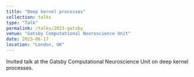 ```yaml
---
title: "Deep kernel processes"
collection: talks
type: "Talk"
permalink: /talks/2023-gatsby
venue: "Gatsby Computational Neuroscience Unit"
date: 2023-06-17
location: "London, UK"
---
```


Invited talk at the Gatsby Computational Neuroscience Unit on deep kernel processes. 